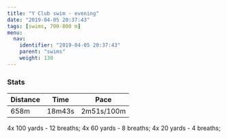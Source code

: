 ```yaml
---
title: "Y Club swim - evening"
date: "2019-04-05 20:37:43"
tags: [swims, 700-800 m]
menu:
  nav:
    identifier: "2019-04-05 20:37:43"
    parent: "swims"
    weight: 130
---
```


### Stats

| Distance | Time | Pace |
|----------|------|------|
|658m|18m43s|2m51s/100m|

4x 100 yards - 12 breaths;
4x 60 yards - 8 breaths;
4x 20 yards - 4 breaths;

